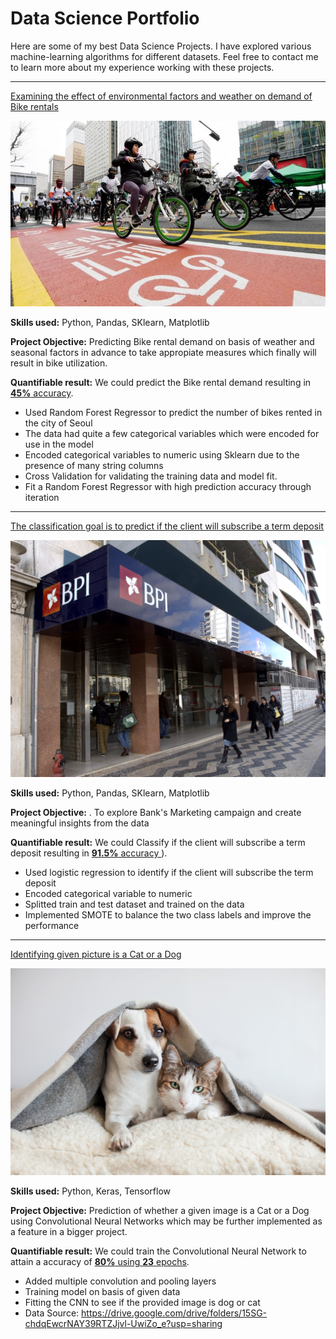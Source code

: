 # Data Science Portfolio

Here are some of my best Data Science Projects. I have explored various machine-learning algorithms for different datasets. Feel free to contact me to learn more about my experience working with these projects.

***

[Examining the effect of environmental factors and weather on demand of Bike rentals](https://github.com/prativap1/Linear-regression-project/blob/main/project_LinReg.ipynb)

<img src="images/seoul-bikes.jpeg?raw=true"/>

**Skills used:** Python, Pandas, SKlearn, Matplotlib

**Project Objective:** Predicting Bike rental demand on basis of weather and seasonal factors in advance to take appropiate measures which finally will result in bike utilization.

**Quantifiable result:** We could predict the Bike rental demand resulting in [**45%** accuracy](https://github.com/prativap1/Linear-regression-project/blob/main/project_LinReg.ipynb).

- Used Random Forest Regressor to predict the number of bikes rented in the city of Seoul
- The data had quite a few categorical variables which were encoded for use in the model
- Encoded categorical variables to numeric using Sklearn due to the presence of many string columns
- Cross Validation for validating the training data and model fit.
- Fit a Random Forest Regressor with high prediction accuracy through iteration

***

[The classification goal is to predict if the client will subscribe a term deposit](https://github.com/prativap1/logistic-regression/blob/main/LogProject.ipynb)

<img src="images/Bank.jpg? raw=true"/>

**Skills used:** Python, Pandas, SKlearn, Matplotlib

**Project Objective:** . To explore Bank's Marketing campaign and create meaningful insights from the data

**Quantifiable result:** We could Classify if the client will subscribe a term deposit resulting in [**91.5%** accuracy ](https://github.com/prativap1/logistic-regression/blob/main/LogProject.ipynb)).

- Used logistic regression to identify if the client will subscribe the term deposit
- Encoded categorical variable to numeric
- Splitted train and test dataset and trained on the data
- Implemented SMOTE to balance the two class labels and improve the performance

***

[Identifying given picture is a Cat or a Dog](https://github.com/suvo-gh/Cat_or_Dog_prediction/blob/main/CNN_Project%20(Image_Classification).ipynb)

<img src="images/Dog-and-Cat.jpeg?raw=true"/>

**Skills used:** Python, Keras, Tensorflow

**Project Objective:** Prediction of whether a given image is a Cat or a Dog using Convolutional Neural Networks which may be further implemented as a feature in a bigger project.

**Quantifiable result:** We could train the Convolutional Neural Network to attain a accuracy of [**80%** using **23** epochs](https://github.com/suvo-gh/Cat_or_Dog_prediction/blob/main/CNN_Project%20(Image_Classification).ipynb).

- Added multiple convolution and pooling layers
- Training model on basis of given data
- Fitting the CNN to see if the provided image is dog or cat
- Data Source: https://drive.google.com/drive/folders/15SG-chdqEwcrNAY39RTZJjvl-UwiZo_e?usp=sharing

